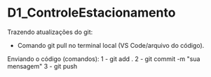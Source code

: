 # D1_ControleEstacionamento

Trazendo atualizações do git: 
- Comando git pull no terminal local (VS Code/arquivo do código).

Enviando o código (comandos):
1 - git add .
2 - git commit -m "sua mensagem"
3 - git push